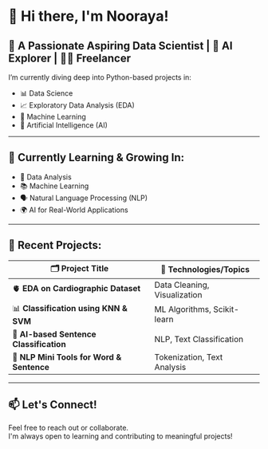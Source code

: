# 👋 Hi there, I'm Nooraya!

## 🚀 A Passionate Aspiring Data Scientist | 🤖 AI Explorer | 🧑‍💻 Freelancer

I’m currently diving deep into Python-based projects in:
- 📊 Data Science
- 📈 Exploratory Data Analysis (EDA)
- 🤖 Machine Learning
- 🧠 Artificial Intelligence (AI)

---

## 🌱 Currently Learning & Growing In:
- 🧮 Data Analysis  
- 📚 Machine Learning  
- 🗣️ Natural Language Processing (NLP)  
- 🌍 AI for Real-World Applications  

---

## 🔬 Recent Projects:

| 🗂️ Project Title | 🧠 Technologies/Topics |
|------------------|------------------------|
| 🫀 **EDA on Cardiographic Dataset** | Data Cleaning, Visualization |
| 📊 **Classification using KNN & SVM** | ML Algorithms, Scikit-learn |
| 🧾 **AI-based Sentence Classification** | NLP, Text Classification |
| 🧠 **NLP Mini Tools for Word & Sentence** | Tokenization, Text Analysis |

---

## 📫 Let's Connect!
Feel free to reach out or collaborate.  
I'm always open to learning and contributing to meaningful projects!

